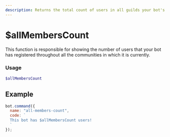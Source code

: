```yaml
---
description: Returns the total count of users in all guilds your bot's in.
---
```


# $allMembersCount

This function is responsible for showing the number of users that your bot has registered throughout all the communities in which it is currently.

### Usage

```php
$allMembersCount
```

## Example

```javascript
bot.command({
  name: "all-members-count",
  code: `
  This bot has $allMembersCount users!
  `
});
```

